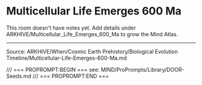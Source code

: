 # Multicellular Life Emerges 600 Ma

This room doesn't have notes yet. Add details under ARKHIVE/Multicellular_Life_Emerges_600_Ma to grow the Mind Atlas.

---
Source: ARKHIVE/When/Cosmic Earth Prehistory/Biological Evolution Timeline/Multicellular-Life-Emerges-600-Ma.md

/// === PROPROMPT:BEGIN ===
see: MIND/ProPrompts/Library/DOOR-Seeds.md
/// === PROPROMPT:END ===
